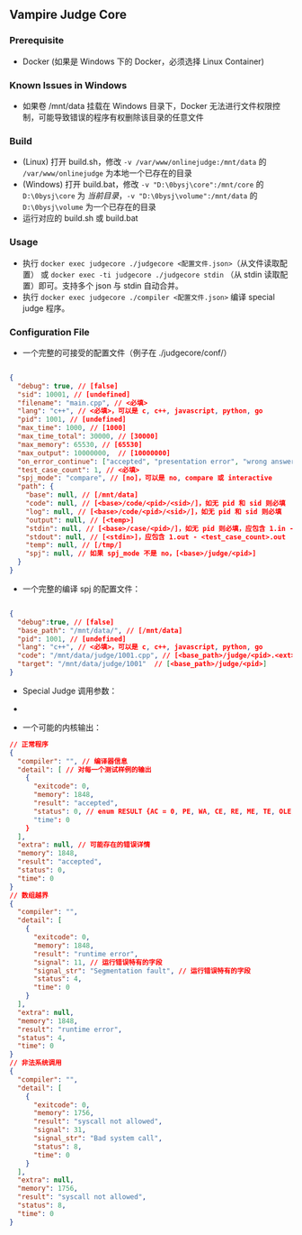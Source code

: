 ## Vampire Judge Core

### Prerequisite

+ Docker (如果是 Windows 下的 Docker，必须选择 Linux Container)

### Known Issues in Windows

+ 如果卷 /mnt/data 挂载在 Windows 目录下，Docker 无法进行文件权限控制，可能导致错误的程序有权删除该目录的任意文件

### Build

+ (Linux) 打开 build.sh，修改 `-v /var/www/onlinejudge:/mnt/data` 的 `/var/www/onlinejudge` 为本地一个已存在的目录
+ (Windows) 打开 build.bat，修改 `-v "D:\0bysj\core":/mnt/core` 的 `D:\0bysj\core` 为 *当前目录*，`-v "D:\0bysj\volume":/mnt/data` 的 `D:\0bysj\volume` 为一个已存在的目录
+ 运行对应的 build.sh 或 build.bat

### Usage

+ 执行 `docker exec judgecore ./judgecore <配置文件.json>`（从文件读取配置） 或 `docker exec -ti judgecore ./judgecore stdin` （从 stdin 读取配置）即可。支持多个 json 与 stdin 自动合并。
+ 执行 `docker exec judgecore ./compiler <配置文件.json>` 编译 special judge 程序。

### Configuration File

+ 一个完整的可接受的配置文件（例子在 ./judgecore/conf/）

```json

{
  "debug": true, // [false]
  "sid": 10001, // [undefined]
  "filename": "main.cpp", // <必填>
  "lang": "c++", // <必填>，可以是 c, c++, javascript, python, go
  "pid": 1001, // [undefined]
  "max_time": 1000, // [1000]
  "max_time_total": 30000, // [30000]
  "max_memory": 65530, // [65530]
  "max_output": 10000000,  // [10000000]
  "on_error_continue": ["accepted", "presentation error", "wrong answer"], // [["accepted", "presentation error"]]，也可以是 true 或 false
  "test_case_count": 1, // <必填>
  "spj_mode": "compare", // [no]，可以是 no, compare 或 interactive
  "path": {
    "base": null, // [/mnt/data]
    "code": null, // [<base>/code/<pid>/<sid>/]，如无 pid 和 sid 则必填
    "log": null, // [<base>/code/<pid>/<sid>/]，如无 pid 和 sid 则必填
    "output": null, // [<temp>]
    "stdin": null, // [<base>/case/<pid>/]，如无 pid 则必填，应包含 1.in - <test_case_count>.in
    "stdout": null, // [<stdin>]，应包含 1.out - <test_case_count>.out
    "temp": null, // [/tmp/]
    "spj": null, // 如果 spj_mode 不是 no，[<base>/judge/<pid>]
  }
}

```

+ 一个完整的编译 spj 的配置文件：

```json

{
  "debug":true, // [false]
  "base_path": "/mnt/data/", // [/mnt/data]
  "pid": 1001, // [undefined]
  "lang": "c++", // <必填>，可以是 c, c++, javascript, python, go
  "code": "/mnt/data/judge/1001.cpp", // [<base_path>/judge/<pid>.<ext>]
  "target": "/mnt/data/judge/1001"  // [<base_path>/judge/<pid>]
}

```

+ Special Judge 调用参数：
+

+ 一个可能的内核输出：

```json
// 正常程序
{
  "compiler": "", // 编译器信息
  "detail": [ // 对每一个测试样例的输出
    {
      "exitcode": 0,
      "memory": 1848,
      "result": "accepted",
      "status": 0, // enum RESULT {AC = 0, PE, WA, CE, RE, ME, TE, OLE, SLE, SW};
      "time": 0
    }
  ],
  "extra": null, // 可能存在的错误详情
  "memory": 1848,
  "result": "accepted",
  "status": 0,
  "time": 0
}
// 数组越界
{
  "compiler": "",
  "detail": [
    {
      "exitcode": 0,
      "memory": 1848,
      "result": "runtime error",
      "signal": 11, // 运行错误特有的字段
      "signal_str": "Segmentation fault", // 运行错误特有的字段
      "status": 4,
      "time": 0
    }
  ],
  "extra": null,
  "memory": 1848,
  "result": "runtime error",
  "status": 4,
  "time": 0
}
// 非法系统调用
{
  "compiler": "",
  "detail": [
    {
      "exitcode": 0,
      "memory": 1756,
      "result": "syscall not allowed",
      "signal": 31,
      "signal_str": "Bad system call",
      "status": 8,
      "time": 0
    }
  ],
  "extra": null,
  "memory": 1756,
  "result": "syscall not allowed",
  "status": 8,
  "time": 0
}
```